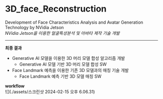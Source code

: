 # 3D_face_Reconstruction
Development of Face Characteristics Analysis and Avatar Generation Technology by NVidia Jetson <br>
_NVidia Jetson을 이용한 얼굴특성분석 및 아바타 제작 기술 개발_
***

**최종 결과**  
- Generative AI 모델을 이용한 3D 머리 모델 합성 알고리즘 개발  
  - Generative AI 모델 기반 3D 머리 모델 합성 SW  
- Face Landmark 예측을 이용한 기존 3D 모델과의 매칭 기술 개발  
  - Face Landmark 예측 기반 3D 모델 매칭 SW  

**workflow**  
![](./assets/스크린샷 2024-02-15 오후 6.06.31)

